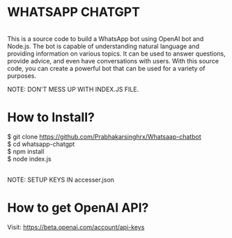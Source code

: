 # WHATSAPP CHATGPT
<br>
This is a source code to build a WhatsApp bot using OpenAI bot and Node.js. The bot is capable of understanding natural language and providing information on various topics. It can be used to answer questions, provide advice, and even have conversations with users. With this source code, you can create a powerful bot that can be used for a variety of purposes. <br>

NOTE: DON'T MESS UP WITH INDEX.JS FILE. <br>

# How to Install? 
$ git clone https://github.com/Prabhakarsinghrx/Whatsaap-chatbot <br>
$ cd whatsapp-chatgpt <br>
$ npm install <br>
$ node index.js <br>

<br> NOTE: SETUP KEYS IN accesser.json


# How to get OpenAI API?
Visit: https://beta.openai.com/account/api-keys
